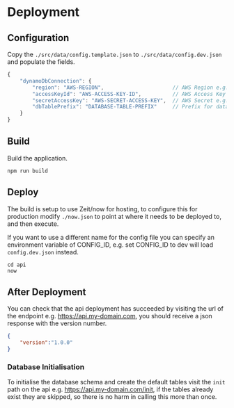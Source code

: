 # Deployment

## Configuration

Copy the `./src/data/config.template.json` to `./src/data/config.dev.json` and populate the fields.

```js
{
    "dynamoDbConnection": {
        "region": "AWS-REGION",                      // AWS Region e.g. eu-central-1"
        "accessKeyId": "AWS-ACCESS-KEY-ID",          // AWS Access Key e.g. AKIAI57SG4YC2ZUCSABC
        "secretAccessKey": "AWS-SECRET-ACCESS-KEY",  // AWS Secret e.g. MUo72/UQWgL97QArGt9HVUA
        "dbTablePrefix": "DATABASE-TABLE-PREFIX"     // Prefix for database table names e.g. docs-dev-
    }
}
```

## Build

Build the application.

```shell
npm run build
```

## Deploy

The build is setup to use Zeit/now for hosting, to configure this for production modify `./now.json` to point at where it needs to be deployed to, and then execute.

If you want to use a different name for the config file you can specify an environment variable of CONFIG_ID, e.g. set CONFIG_ID to dev will load `config.dev.json` instead.

```shell
cd api
now
```

## After Deployment

You can check that the api deployment has succeeded by visiting the url of the endpoint e.g. <https://api.my-domain.com>, you should receive a json response with the version number.

```json
{
    "version":"1.0.0"
}
```

### Database Initialisation

To initialise the database schema and create the default tables visit the `init` path on the api e.g. <https://api.my-domain.com/init>, if the tables already exist they are skipped, so there is no harm in calling this more than once.
